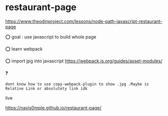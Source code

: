 # restaurant-page
https://www.theodinproject.com/lessons/node-path-javascript-restaurant-page

:o:  goal : use javascript to build whole page 

:o: learn webpack

:o: import jpg into javascript
https://webpack.js.org/guides/asset-modules/

:question:
```
dont know how to use copy-webpack-plugin to show .jpg .Maybe is Relative Link or absolutety link idk
```



live

https://navis0mple.github.io/restaurant-page/
